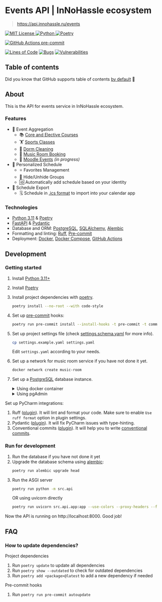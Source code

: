 # Events API | InNoHassle ecosystem 

> https://api.innohassle.ru/events

[![MIT License](https://img.shields.io/badge/License-MIT-blue.svg) ](https://opensource.org/licenses/MIT)
[![Python](https://img.shields.io/badge/Python-3.11-blue?style=flat&logo=Python) ](https://www.python.org/downloads/release/python-3110/)
[![Poetry](https://img.shields.io/endpoint?url=https://python-poetry.org/badge/v0.json)](https://python-poetry.org/)

[![GitHub Actions pre-commit](https://img.shields.io/github/actions/workflow/status/one-zero-eight/InNoHassle-Events/pre-commit.yaml?label=pre-commit)](https://github.com/one-zero-eight/InNoHassle-Events/actions)

[![Lines of Code](https://sonarcloud.io/api/project_badges/measure?project=one-zero-eight_InNoHassle-Events&metric=ncloc)](https://sonarcloud.io/summary/new_code?id=one-zero-eight_InNoHassle-Events)
[![Bugs](https://sonarcloud.io/api/project_badges/measure?project=one-zero-eight_InNoHassle-Events&metric=bugs)](https://sonarcloud.io/summary/new_code?id=one-zero-eight_InNoHassle-Events)
[![Vulnerabilities](https://sonarcloud.io/api/project_badges/measure?project=one-zero-eight_InNoHassle-Events&metric=vulnerabilities)](https://sonarcloud.io/summary/new_code?id=one-zero-eight_InNoHassle-Events)

## Table of contents

Did you know that GitHub supports table of
contents [by default](https://github.blog/changelog/2021-04-13-table-of-contents-support-in-markdown-files/) 🤔

## About

This is the API for events service in InNoHassle ecosystem.

### Features

-  📅 Event Aggregation
    - 📚 [Core and Elective Courses](https://eduwiki.innopolis.university/index.php/All:Schedule)
    - 🏋️ [Sports Classes](https://sport.innopolis.university)
    - 🧹 [Dorm Cleaning](https://hotel.innopolis.university/studentaccommodation/)
    - 🎵 [Music Room Booking](https://innohassle.ru/music-room)
    - 📖 [Moodle Events](https://moodle.innopolis.university/) _(in progress)_
- 🌟 Personalized Schedule
    - ⭐ Favorites Management
    - 👀 Hide/Unhide Groups
    - 🆔 Automatically add schedule based on your identity
- 🔄 Schedule Export
    - 🗓️ Schedule in [.ics format](https://icalendar.org/) to import into your calendar app

### Technologies

- [Python 3.11](https://www.python.org/downloads/release/python-3117/) & [Poetry](https://python-poetry.org/docs/)
- [FastAPI](https://fastapi.tiangolo.com/) & [Pydantic](https://docs.pydantic.dev/latest/)
- Database and ORM: [PostgreSQL](https://www.postgresql.org/), [SQLAlchemy](https://www.sqlalchemy.org/),
  [Alembic](https://alembic.sqlalchemy.org/en/latest/)
- Formatting and linting: [Ruff](https://docs.astral.sh/ruff/), [Pre-commit](https://pre-commit.com/)
- Deployment: [Docker](https://www.docker.com/), [Docker Compose](https://docs.docker.com/compose/),
  [GitHub Actions](https://github.com/features/actions)

## Development

### Getting started

1. Install [Python 3.11+](https://www.python.org/downloads/release/python-3117/)
2. Install [Poetry](https://python-poetry.org/docs/)
3. Install project dependencies with [poetry](https://python-poetry.org/docs/cli/#options-2).
   ```bash
   poetry install --no-root --with code-style
   ```
4. Set up [pre-commit](https://pre-commit.com/) hooks:

   ```bash
   poetry run pre-commit install --install-hooks -t pre-commit -t commit-msg
   ```
5. Set up project settings file (check [settings.schema.yaml](settings.schema.yaml) for more info).
   ```bash
   cp settings.example.yaml settings.yaml
   ```
   Edit `settings.yaml` according to your needs.
6. Set up a network for music room service if you have not done it yet.
   ```bash
   docker network create music-room
   ```
7. Set up a [PostgreSQL](https://www.postgresql.org/) database instance.
   <details>
    <summary>Using docker container</summary>

    - Set up database settings for [docker-compose](https://docs.docker.com/compose/) container
      in `.env` file:х
      ```bash
      cp .env.example .env
      ```
    - Run the database instance:
      ```bash
      docker compose up -d db
      ```
    - Make sure to set up the actual database connection in `settings.yaml`, for example:
      ```yaml
      db_url: postgresql+asyncpg://postgres:postgres@localhost:5432/postgres
      ```

   </details>
   <details>
    <summary>Using pgAdmin</summary>

    - Connect to the PostgreSQL server using pgAdmin
    - Set up a new database in the server: `Edit > New Object > New database`
    - Use the database name in `settings.yaml` file, for example `innohassle-events`:
      ```yaml
      db_url: postgresql+asyncpg://postgres:your_password@localhost:5432/innohassle-events
      ```
   </details>

Set up PyCharm integrations:

1. Ruff ([plugin](https://plugins.jetbrains.com/plugin/20574-ruff)).
   It will lint and format your code. Make sure to enable `Use ruff format` option in plugin settings.
2. Pydantic ([plugin](https://plugins.jetbrains.com/plugin/12861-pydantic)). It will fix PyCharm issues with
   type-hinting.
3. Conventional commits ([plugin](https://plugins.jetbrains.com/plugin/13389-conventional-commit)). It will help you
   to write [conventional commits](https://www.conventionalcommits.org/en/v1.0.0/).

### Run for development

1. Run the database if you have not done it yet
2. Upgrade the database schema using [alembic](https://alembic.sqlalchemy.org/en/latest/):
   ```bash
   poetry run alembic upgrade head
   ```
3. Run the ASGI server
   ```bash
   poetry run python -m src.api
   ```
   OR using uvicorn directly
   ```bash
   poetry run uvicorn src.api.app:app --use-colors --proxy-headers --forwarded-allow-ips=*
   ```

Now the API is running on http://localhost:8000. Good job!

## FAQ

### How to update dependencies?

Project dependencies

1. Run `poetry update` to update all dependencies
2. Run `poetry show --outdated` to check for outdated dependencies
3. Run `poetry add <package>@latest` to add a new dependency if needed

Pre-commit hooks

1. Run `poetry run pre-commit autoupdate`
